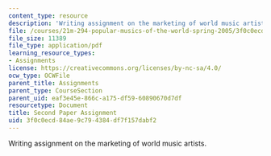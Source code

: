 ```yaml
---
content_type: resource
description: 'Writing assignment on the marketing of world music artists. '
file: /courses/21m-294-popular-musics-of-the-world-spring-2005/3f0c0ecd84ae9c794384df7f157dabf2_paper2.pdf
file_size: 11389
file_type: application/pdf
learning_resource_types:
- Assignments
license: https://creativecommons.org/licenses/by-nc-sa/4.0/
ocw_type: OCWFile
parent_title: Assignments
parent_type: CourseSection
parent_uid: eaf3e45e-866c-a175-df59-60890670d7df
resourcetype: Document
title: Second Paper Assignment
uid: 3f0c0ecd-84ae-9c79-4384-df7f157dabf2
---
```

Writing assignment on the marketing of world music artists. 